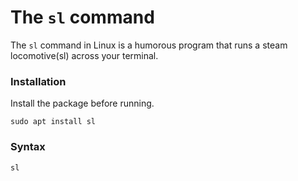 # The `sl` command

The `sl` command in Linux is a humorous program that runs a steam locomotive(sl) across your terminal.

### Installation

Install the package before running.

```
sudo apt install sl
```

### Syntax

```
sl
```

